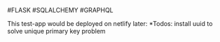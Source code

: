 #FLASK #SQLALCHEMY #GRAPHQL

This test-app would be deployed on netlify later:
*Todos:
 install uuid to solve unique primary key problem